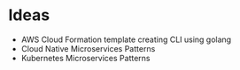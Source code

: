 # Ideas
- AWS Cloud Formation template creating CLI using golang
- Cloud Native Microservices Patterns
- Kubernetes Microservices Patterns
